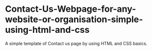 # Contact-Us-Webpage-for-any-website-or-organisation-simple-using-html-and-css
A simple template of Contact us page by using HTML and CSS basics.

